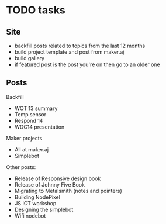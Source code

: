 # TODO tasks

## Site

* backfill posts related to topics from the last 12 months
* build project template and post from maker.aj
* build gallery
* if featured post is the post you're on then go to an older one

## Posts

Backfill

* WOT 13 summary
* Temp sensor
* Respond 14
* WDC14 presentation

Maker projects

* All at maker.aj
* Simplebot

Other posts:

* Release of Responsive design book
* Release of Johnny Five Book
* Migrating to Metalsmith (notes and pointers)
* Building NodePixel
* JS IOT workshop
* Designing the simplebot
* Wifi nodebot

